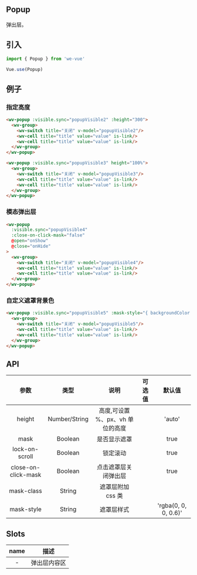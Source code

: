 Popup
---
弹出层。

## 引入

```js
import { Popup } from 'we-vue'

Vue.use(Popup)
```

## 例子

### 指定高度

```html
<wv-popup :visible.sync="popupVisible2" :height="300">
  <wv-group>
    <wv-switch title="关闭" v-model="popupVisible2"/>
    <wv-cell title="title" value="value" is-link/>
    <wv-cell title="title" value="value" is-link/>
  </wv-group>
</wv-popup>

<wv-popup :visible.sync="popupVisible3" height="100%">
  <wv-group>
    <wv-switch title="关闭" v-model="popupVisible3"/>
    <wv-cell title="title" value="value" is-link/>
    <wv-cell title="title" value="value" is-link/>
  </wv-group>
</wv-popup>
```

### 模态弹出层

```html
<wv-popup
  :visible.sync="popupVisible4"
  :close-on-click-mask="false"
  @open="onShow"
  @close="onHide"
>
  <wv-group>
    <wv-switch title="关闭" v-model="popupVisible4"/>
    <wv-cell title="title" value="value" is-link/>
    <wv-cell title="title" value="value" is-link/>
  </wv-group>
</wv-popup>
```

### 自定义遮罩背景色

```html
<wv-popup :visible.sync="popupVisible5" :mask-style="{ backgroundColor: 'rgba(0, 255, 255, 0.5)' }">
  <wv-group>
    <wv-switch title="关闭" v-model="popupVisible5"/>
    <wv-cell title="title" value="value" is-link/>
    <wv-cell title="title" value="value" is-link/>
  </wv-group>
</wv-popup>
```

## API

|   参数   |   类型    |   说明   | 可选值  |  默认值  |
| :----: | :-----: | :----: | :--: | :---: |
| height  | Number/String  |  高度,可设置 %、px、vh 单位的高度   |      |   'auto'    |
| mask  | Boolean  |  是否显示遮罩   |      |   true    |
| lock-on-scroll  | Boolean  |  锁定滚动   |      |   true    |
| close-on-click-mask  | Boolean  |  点击遮罩层关闭弹出层   |      |   true    |
| mask-class  | String  |  遮罩层附加 css 类   |      |    |
| mask-style  | String  |  遮罩层样式   |      |   'rgba(0, 0, 0, 0.6)'    |

## Slots

|   name   |   描述    |
| :----: | :-----: |
| -  | 弹出层内容区  |

